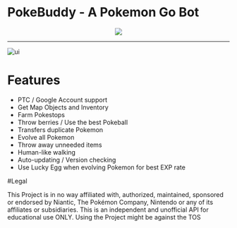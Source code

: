 
# PokeBuddy - A Pokemon Go Bot

<p align="center">
  <a href="https://discord.gg/YbwzpP6">
    <img src="https://discordapp.com/api/guilds/213694288431808513/widget.png?style=banner2" />
  </a>
</p>

<hr />

![ui](https://camo.githubusercontent.com/6d180426322d8fa37ed91c790bb62e26847e0df0/68747470733a2f2f692e696d6775722e636f6d2f66456737675a672e706e67 "PokeBuddy GUI")


# Features

- PTC / Google Account support
- Get Map Objects and Inventory
- Farm Pokestops
- Throw berries / Use the best Pokeball
- Transfers duplicate Pokemon
- Evolve all Pokemon
- Throw away unneeded items
- Human-like walking
- Auto-updating / Version checking
- Use Lucky Egg when evolving Pokemon for best EXP rate

#Legal

This Project is in no way affiliated with, authorized, maintained, sponsored or endorsed by Niantic, The Pokémon Company, Nintendo or any of its affiliates or subsidiaries. This is an independent and unofficial API for educational use ONLY. Using the Project might be against the TOS
